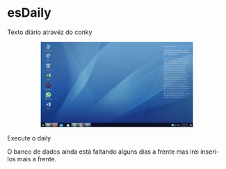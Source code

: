 # esDaily
Texto diário atravéz do conky
<p align="center">
<img src="https://github.com/andryeltj/esDaily/blob/master/esDaily.png" width="350" />
</p>
Execute o daily

O banco de dados ainda está faltando alguns dias a frente mas irei inseri-los mais a frente.
